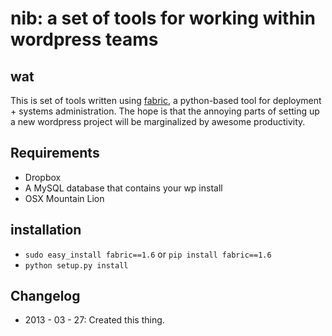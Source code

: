 # nib: a set of tools for working within wordpress teams

## wat

This is set of tools written using [fabric](http://docs.fabfile.org/en/1.6/), a python-based tool for deployment + systems administration. The hope is that the annoying parts of setting up a new wordpress project will be marginalized by awesome productivity.

## Requirements

* Dropbox
* A MySQL database that contains your wp install
* OSX Mountain Lion

## installation

* `sudo easy_install fabric==1.6` or `pip install fabric==1.6`
* `python setup.py install`

## Changelog

* 2013 - 03 - 27: Created this thing.